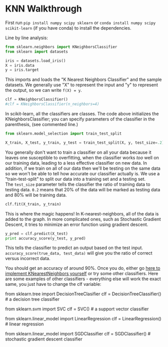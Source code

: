 # KNN Walkthrough

First run `pip install numpy scipy sklearn` or `conda install numpy scipy scikit-learn` (if you have conda) to install the dependencies.

Line by line analysis:
```python
from sklearn.neighbors import KNeighborsClassifier
from sklearn import datasets

iris = datasets.load_iris()
X = iris.data
y = iris.target
```
This imports and loads the "K Nearest Neighbors Classifier" and the sample datasets. We generally use "X" to represent the input and "y" to represent the output, so we can write `f(X) = y`.

```python
clf = KNeighborsClassifier()
#clf = KNeighborsClassifier(n_neighbors=4)
```
In scikit-learn, all the classifiers are classes. The code above initializes the KNeighborsClassifier; you can specify parameters of the classifier in the parenthesis, (see commented line.)

```python
from sklearn.model_selection import train_test_split

X_train, X_test, y_train, y_test = train_test_split(X, y, test_size=.2)
```
You generally don't want to train a classifier on all your data because it leaves one susceptible to overfitting, when the classifier works *too* well on our training data, leading to a less effective classifier on new data. In addition, if we train on all of our data then we'll be testing on the same data so we won't be able to tell how accurate our classifier actually is. We use a "train-test-split" to split our data into a training set and a testing set.   
The `test_size` parameter tells the classifier the ratio of training data to testing data. `0.2` means that 20% of the data will be marked as testing data and 80% will be training data.

```python
clf.fit(X_train, y_train)
```
This is where the magic happens! In K-nearest-neighbors, all of the data is added to the graph. In more complicated ones, such as Stochastic Gradient Descent, it tries to minimize an error function using gradient descent.

```python
y_pred = clf.predict(X_test)
print accuracy_score(y_test, y_pred)
```
This tells the classifier to predict an output based on the test input. `accuracy_score(true_data, test_data)` will give you the ratio of correct versus incorrect data.

You should get an accuracy of around 90%. Once you do, either go [here to implement KNearestNeighbors yourself](https://kevin-fang.github.io/ml-tutorials/ScrappyKNN/) or try some other classifiers. Here are some examples of other classifiers - everything else will work the exact same, you just have to change the clf variable:

from sklearn.tree import DecisionTreeClasifier
clf = DecisionTreeClassifier() # a decision tree classifier

from sklearn.svm import SVC
clf = SVC() # a support vector classifier

from sklearn.linear_model import LinearRegression
clf = LinearRegression() # linear regression

from sklearn.linear_model import SGDClassifier
clf = SGDClassifier() # stochastic gradient descent classifier
